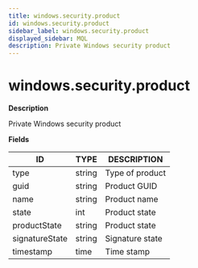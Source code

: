 ```yaml
---
title: windows.security.product
id: windows.security.product
sidebar_label: windows.security.product
displayed_sidebar: MQL
description: Private Windows security product
---
```


# windows.security.product

**Description**

Private Windows security product

**Fields**

| ID             | TYPE   | DESCRIPTION     |
| -------------- | ------ | --------------- |
| type           | string | Type of product |
| guid           | string | Product GUID    |
| name           | string | Product name    |
| state          | int    | Product state   |
| productState   | string | Product state   |
| signatureState | string | Signature state |
| timestamp      | time   | Time stamp      |
